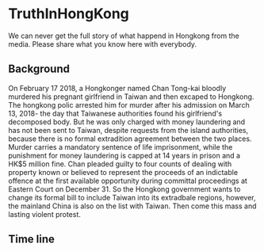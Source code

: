 # TruthInHongKong
We can never get the full story of what happend in Hongkong from the media. Please share what you know here with everybody.

## Background

On February 17 2018, a Hongkonger named Chan Tong-kai bloodly murdered his pregnant girlfriend in Taiwan and then excaped to Hongkong. The hongkong polic arrested him for murder after his admission on March 13, 2018- the day that Taiwanese authorities found his girlfriend's decomposed body. But he was only charged with money laundering and has not been sent to Taiwan, despite requests from the island authorities, because there is no formal extradition agreement between the two places. Murder carries a mandatory sentence of life imprisonment, while the punishment for money laundering is capped at 14 years in prison and a HK$5 million fine.
Chan pleaded guilty to four counts of dealing with property known or believed to represent the proceeds of an indictable offence at the first available opportunity during committal proceedings at Eastern Court on December 31. So the Hongkong government wants to change its formal bill to include Taiwan into its extradbale regions, however, the mainland China is also on the list with Taiwan. Then come this mass and lasting violent protest. 

## Time line

